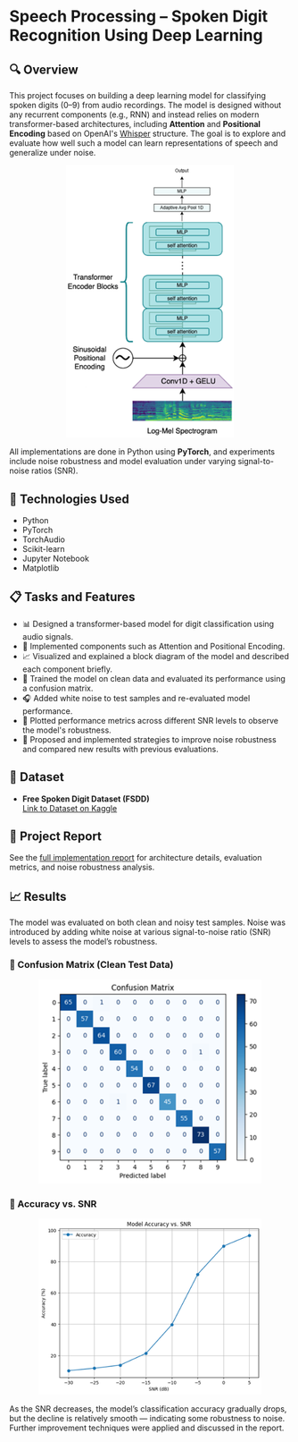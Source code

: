 # Speech Processing – Spoken Digit Recognition Using Deep Learning

## 🔍 Overview

This project focuses on building a deep learning model for classifying spoken digits (0–9) from audio recordings. The model is designed without any recurrent components (e.g., RNN) and instead relies on modern transformer-based architectures, including **Attention** and **Positional Encoding** based on OpenAI's [Whisper](https://cdn.openai.com/papers/whisper.pdf) structure. The goal is to explore and evaluate how well such a model can learn representations of speech and generalize under noise.

<p align="center">
  <img src="Model-Structure.png" alt="Model Architecture" width="300"/>
</p>

All implementations are done in Python using **PyTorch**, and experiments include noise robustness and model evaluation under varying signal-to-noise ratios (SNR).

## 🧰 Technologies Used

- Python
- PyTorch
- TorchAudio
- Scikit-learn
- Jupyter Notebook
- Matplotlib

## 📋 Tasks and Features

- 📊 Designed a transformer-based model for digit classification using audio signals.
- 🧠 Implemented components such as Attention and Positional Encoding.
- 📈 Visualized and explained a block diagram of the model and described each component briefly.
- 🧪 Trained the model on clean data and evaluated its performance using a confusion matrix.
- 🎧 Added white noise to test samples and re-evaluated model performance.
- 🔁 Plotted performance metrics across different SNR levels to observe the model's robustness.
- 🧩 Proposed and implemented strategies to improve noise robustness and compared new results with previous evaluations.

## 🔗 Dataset

- **Free Spoken Digit Dataset (FSDD)**  
  [Link to Dataset on Kaggle](https://www.kaggle.com/datasets/joserzapata/free-spoken-digit-dataset-fsdd)

## 📄 Project Report

See the [full implementation report](./report.pdf) for architecture details, evaluation metrics, and noise robustness analysis.

## 📈 Results

The model was evaluated on both clean and noisy test samples. Noise was introduced by adding white noise at various signal-to-noise ratio (SNR) levels to assess the model’s robustness.

### 🔹 Confusion Matrix (Clean Test Data)

<p align="center">
  <img src="confusion_matrix.png" alt="Confusion Matrix" width="400"/>
</p>

### 🔹 Accuracy vs. SNR

<p align="center">
  <img src="accuracy_vs_snr.png" alt="Accuracy vs SNR Plot" width="400"/>
</p>

As the SNR decreases, the model’s classification accuracy gradually drops, but the decline is relatively smooth — indicating some robustness to noise. Further improvement techniques were applied and discussed in the report.

